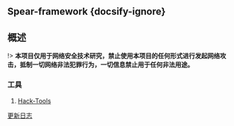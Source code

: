 ## Spear-framework {docsify-ignore}

## 概述

!>  **本项目仅用于网络安全技术研究，禁止使用本项目的任何形式进行发起网络攻击，抵制一切网络非法犯罪行为，一切信息禁止用于任何非法用途。**

### 工具

1. [Hack-Tools](hack-tools/index.html)





[更新日志](CHANGELOG.md ':include')

